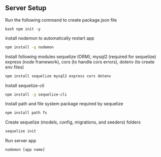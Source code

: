 ## Server Setup

Run the following command to create package.json file

```bash npm init -y ```

install nodemon to automatically restart app

```bash
npm install -g nodemon
```

Install following modules 
sequelize (ORM), mysql2 (required for sequelize) express (node framework), cors (to handle cors errors), dotenv (to create env files)

```bash
npm install sequelize mysql2 express cors dotenv
```

Install sequelize-cli

```bash
npm install -g sequelize-cli
```

Install path and file system package required by sequelize

```bash
npm install path fs
```

Create sequelize (models, config, migrations, and seeders) folders

```bash
sequelize init
```

Run server app

```bash
nodemon [app name]
```
